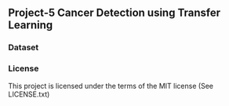 ## Project-5 Cancer Detection using Transfer Learning











### Dataset




### License
This project is licensed under the terms of the MIT license (See LICENSE.txt)
